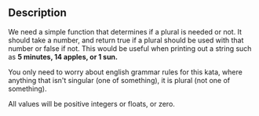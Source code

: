 ## Description

We need a simple function that determines if a plural is needed or not. It should take a number, and return true if a plural should be used with that number or false if not. This would be useful when printing out a string such as **5 minutes, 14 apples, or 1 sun.**

You only need to worry about english grammar rules for this kata, where anything that isn't singular (one of something), it is plural (not one of something).

All values will be positive integers or floats, or zero.
